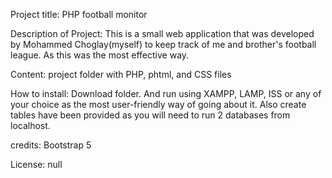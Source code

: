 Project title: PHP football monitor 

Description of Project: This is a small web application that was developed by Mohammed Choglay(myself) to keep track of me and brother's football league. As this was the most effective way. 

Content: project folder with PHP, phtml, and CSS files 

How to install: Download folder. And run using XAMPP, LAMP, ISS or any of your choice as the most user-friendly way of going about it. Also create tables have been provided as you will need to run 2 databases from localhost.

credits: Bootstrap 5

License: null 
